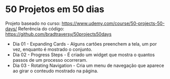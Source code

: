 # 50 Projetos em 50 dias

Projeto baseado no curso: https://www.udemy.com/course/50-projects-50-days/
Referência do código: https://github.com/bradtraversy/50projects50days

* Dia 01 - Expanding Cards - Alguns cartões preenchem a tela, um por vez, enquanto é mostrado o conjunto.
* Dia 02 - Progress Steps - É criado um widget que mostra o quantos passos de um processo ocorreram.
* Dia 03 - Rotating Navigation - Cria um menu de navegação que aparece ao girar o conteudo mostrado na página.
